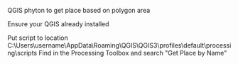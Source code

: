 QGIS phyton to get place based on polygon area

Ensure your QGIS already installed

Put script to location C:\Users\username\AppData\Roaming\QGIS\QGIS3\profiles\default\processing\scripts Find in the Processing Toolbox and search "Get Place by Name"
